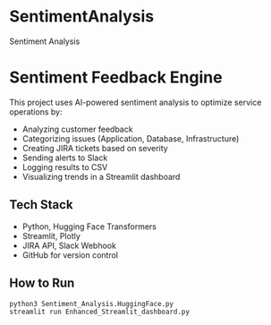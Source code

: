 # SentimentAnalysis
Sentiment Analysis

# Sentiment Feedback Engine

This project uses AI-powered sentiment analysis to optimize service operations by:
- Analyzing customer feedback
- Categorizing issues (Application, Database, Infrastructure)
- Creating JIRA tickets based on severity
- Sending alerts to Slack
- Logging results to CSV
- Visualizing trends in a Streamlit dashboard

## Tech Stack
- Python, Hugging Face Transformers
- Streamlit, Plotly
- JIRA API, Slack Webhook
- GitHub for version control

## How to Run

```bash
python3 Sentiment_Analysis.HuggingFace.py
streamlit run Enhanced_Streamlit_dashboard.py

